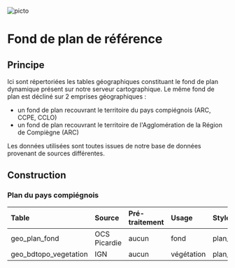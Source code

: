 ![picto](/doc/img/Logo_web-GeoCompiegnois.png)

# Fond de plan de référence

## Principe

Ici sont répertoriées les tables géographiques constituant le fond de plan dynamique présent sur notre serveur cartographique.
Le même fond de plan est décliné sur 2 emprises géographiques :
- un fond de plan recouvrant le territoire du pays compiégnois (ARC, CCPE, CCLO)
- un fond de plan recouvrant le territoire de l'Agglomération de la Région de Compiègne (ARC)

Les données utilisées sont toutes issues de notre base de données provenant de sources différentes.

## Construction

### Plan du pays compiégnois

|Table | Source | Pré-traitement | Usage | Style
|:---|:---|:---|:---|:---|
|geo_plan_fond|OCS Picardie|aucun|fond|plan_light_fond_simplifie.sld|
|geo_bdtopo_vegetation|IGN|aucun|végétation|plan_light_vegetation.sld|
